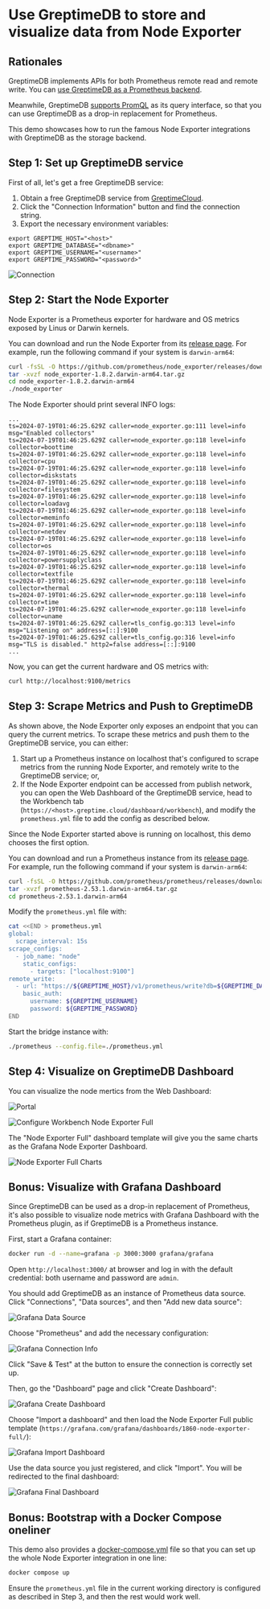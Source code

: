 # Use GreptimeDB to store and visualize data from Node Exporter

## Rationales

GreptimeDB implements APIs for both Prometheus remote read and remote write. You can [use GreptimeDB as a Prometheus backend](https://docs.greptime.com/user-guide/write-data/prometheus).

Meanwhile, GreptimeDB [supports PromQL](https://docs.greptime.com/user-guide/query-data/promql) as its query interface, so that you can use GreptimeDB as a drop-in replacement for Prometheus.

This demo showcases how to run the famous Node Exporter integrations with GreptimeDB as the storage backend.

## Step 1: Set up GreptimeDB service

First of all, let's get a free GreptimeDB service:

1. Obtain a free GreptimeDB service from [GreptimeCloud](https://console.greptime.cloud/). 
2. Click the "Connection Information" button and find the connection string.
3. Export the necessary environment variables:

```shell
export GREPTIME_HOST="<host>"
export GREPTIME_DATABASE="<dbname>"
export GREPTIME_USERNAME="<username>"
export GREPTIME_PASSWORD="<password>"
```

![Connection](/media/conninfo.png)

## Step 2: Start the Node Exporter

Node Exporter is a Prometheus exporter for hardware and OS metrics exposed by Linus or Darwin kernels.

You can download and run the Node Exporter from its [release page](https://github.com/prometheus/node_exporter/releases). For example, run the following command if your system is `darwin-arm64`:

```bash
curl -fsSL -O https://github.com/prometheus/node_exporter/releases/download/v1.8.2/node_exporter-1.8.2.darwin-arm64.tar.gz
tar -xvzf node_exporter-1.8.2.darwin-arm64.tar.gz
cd node_exporter-1.8.2.darwin-arm64
./node_exporter
```

The Node Exporter should print several INFO logs:

```
...
ts=2024-07-19T01:46:25.629Z caller=node_exporter.go:111 level=info msg="Enabled collectors"
ts=2024-07-19T01:46:25.629Z caller=node_exporter.go:118 level=info collector=boottime
ts=2024-07-19T01:46:25.629Z caller=node_exporter.go:118 level=info collector=cpu
ts=2024-07-19T01:46:25.629Z caller=node_exporter.go:118 level=info collector=diskstats
ts=2024-07-19T01:46:25.629Z caller=node_exporter.go:118 level=info collector=filesystem
ts=2024-07-19T01:46:25.629Z caller=node_exporter.go:118 level=info collector=loadavg
ts=2024-07-19T01:46:25.629Z caller=node_exporter.go:118 level=info collector=meminfo
ts=2024-07-19T01:46:25.629Z caller=node_exporter.go:118 level=info collector=netdev
ts=2024-07-19T01:46:25.629Z caller=node_exporter.go:118 level=info collector=os
ts=2024-07-19T01:46:25.629Z caller=node_exporter.go:118 level=info collector=powersupplyclass
ts=2024-07-19T01:46:25.629Z caller=node_exporter.go:118 level=info collector=textfile
ts=2024-07-19T01:46:25.629Z caller=node_exporter.go:118 level=info collector=thermal
ts=2024-07-19T01:46:25.629Z caller=node_exporter.go:118 level=info collector=time
ts=2024-07-19T01:46:25.629Z caller=node_exporter.go:118 level=info collector=uname
ts=2024-07-19T01:46:25.629Z caller=tls_config.go:313 level=info msg="Listening on" address=[::]:9100
ts=2024-07-19T01:46:25.629Z caller=tls_config.go:316 level=info msg="TLS is disabled." http2=false address=[::]:9100
...
```

Now, you can get the current hardware and OS metrics with:

```bash
curl http://localhost:9100/metrics
```

## Step 3: Scrape Metrics and Push to GreptimeDB

As shown above, the Node Exporter only exposes an endpoint that you can query the current metrics. To scrape these metrics and push them to the GreptimeDB service, you can either:

1. Start up a Prometheus instance on localhost that's configured to scrape metrics from the running Node Exporter, and remotely write to the GreptimeDB service; or,
2. If the Node Exporter endpoint can be accessed from publish network, you can open the Web Dashboard of the GreptimeDB service, head to the Workbench tab (`https://<host>.greptime.cloud/dashboard/workbench`), and modify the `prometheus.yml` file to add the config as described below.

Since the Node Exporter started above is running on localhost, this demo chooses the first option.

You can download and run a Prometheus instance from its [release page](https://github.com/prometheus/prometheus/releases). For example, run the following command if your system is `darwin-arm64`:

```bash
curl -fsSL -O https://github.com/prometheus/prometheus/releases/download/v2.53.1/prometheus-2.53.1.darwin-arm64.tar.gz
tar -xvzf prometheus-2.53.1.darwin-arm64.tar.gz
cd prometheus-2.53.1.darwin-arm64
```

Modify the `prometheus.yml` file with:

```bash
cat <<END > prometheus.yml
global:
  scrape_interval: 15s
scrape_configs:
  - job_name: "node"
    static_configs:
      - targets: ["localhost:9100"]
remote_write:
  - url: "https://${GREPTIME_HOST}/v1/prometheus/write?db=${GREPTIME_DATABASE}"
    basic_auth:
      username: ${GREPTIME_USERNAME}
      password: ${GREPTIME_PASSWORD}
END
```

Start the bridge instance with:

```bash
./prometheus --config.file=./prometheus.yml
```

## Step 4: Visualize on GreptimeDB Dashboard

You can visualize the node mertics from the Web Dashboard:

![Portal](/media/portal.png)

![Configure Workbench Node Exporter Full](media/workbench-dashboard.png)

The "Node Exporter Full" dashboard template will give you the same charts as the Grafana Node Exporter Dashboard.

![Node Exporter Full Charts](media/node-exporter-full.png)

## Bonus: Visualize with Grafana Dashboard

Since GreptimeDB can be used as a drop-in replacement of Prometheus, it's also possible to visualize node metrics with Grafana Dashboard with the Prometheus plugin, as if GreptimeDB is a Prometheus instance.

First, start a Grafana container:

```bash
docker run -d --name=grafana -p 3000:3000 grafana/grafana
```

Open `http://localhost:3000/` at browser and log in with the default credential: both username and password are `admin`.

You should add GreptimeDB as an instance of Prometheus data source. Click "Connections", "Data sources", and then "Add new data source":

![Grafana Data Source](media/grafana-datasource.png)

Choose "Prometheus" and add the necessary configuration:

![Grafana Connection Info](media/grafana-connection-info.png)

Click "Save & Test" at the button to ensure the connection is correctly set up.

Then, go the "Dashboard" page and click "Create Dashboard":

![Grafana Create Dashboard](media/grafana-create-dashboard.png)

Choose "Import a dashboard" and then load the Node Exporter Full public template (`https://grafana.com/grafana/dashboards/1860-node-exporter-full/`):

![Grafana Import Dashboard](media/grafana-import-dashboard.png)

Use the data source you just registered, and click "Import". You will be redirected to the final dashboard:

![Grafana Final Dashboard](media/grafana-final-dashboard.png)

## Bonus: Bootstrap with a Docker Compose oneliner

This demo also provides a [docker-compose.yml](docker-compose.yml) file so that you can set up the whole Node Exporter integration in one line:

```bash
docker compose up
```

Ensure the `prometheus.yml` file in the current working directory is configured as described in Step 3, and then the rest would work well.
